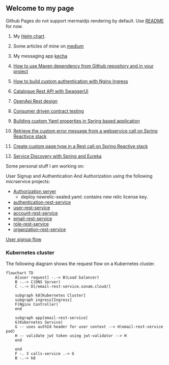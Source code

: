 ## Welcome to my page
Github Pages do not support mermaidjs rendering by default. Use 
[README](https://github.com/sonamsamdupkhangsar/sonamsamdupkhangsar.github.io) for now.

1. My [Helm chart](https://github.com/sonamsamdupkhangsar/sonam-helm-chart).
2. Some articles of mine on [medium](https://medium.com/@sonamhava) 
3. My messaging app [kecha](https://kecha.sonam.cloud)
4. [How to use Maven dependency from Github repository and in your project](/pulling-down-github-maven-library/README.md)
5. [How to build custom authentication with Nginx Ingress](/custom-nginx-authentication-with-auth-url-annotation/README.md)

6. [Catalogue Rest API with SwaggerUI](./rest-api-catalog-swaggerui/README.md)
7. [OpenApi Rest design](./rest-api-spec-with-openapi)
8. [Consumer driven contract testing](./rest-api-contract-driven-testing/README.md)
9. [Building custom Yaml properties in Spring based application](/java-spring-stuff/building-custom-yaml-properties/README.md)
10. [Retrieve the custom error message from a webservice call on Spring Reactivce stack](/java-spring-stuff/get-error-message-in-webclient-error/README.md)
11. [Create custom page type in a Rest call on Spring Reactive stack](/java-spring-stuff/map-page-response-from-webclient/README.md) 
12. [Service Discovery with Spring and Eureka](/service-discovery/README.md)


Some personal stuff I am working on:

User Signup and Authentication And Authorization using the following micrservice projects:
* [Authorization server](https://github.com/sonamsamdupkhangsar/authorization-server) 
   - deploy newrelic-sealed.yaml: contains new relic license key.
* [authentication-rest-service](https://github.com/sonamsamdupkhangsar/authentication-rest-service)
* [user-rest-service](https://github.com/sonamsamdupkhangsar/user-rest-service)
* [account-rest-service](https://github.com/sonamsamdupkhangsar/account-rest-service)
* [email-rest-service](https://github.com/sonamsamdupkhangsar/email-rest-service)
* [role-rest-service](https://github.com/sonamsamdupkhangsar/role-rest-service)
* [organzation-rest-service]((https://github.com/sonamsamdupkhangsar/organization-rest-service))



[User signup flow](/microservices/user-signup-activation-flow/README.md) 

### Kubernetes cluster
The following diagram shows the request flow on a Kubernetes cluster.

```mermaid!
flowchart TD
    A[user request] -.-> B(Load balancer)
    B -.-> C(DNS Server)
    C -.-> D[/email-rest-service.sonam.cloud/]

    subgraph k8[Kubernetes Cluster]
    subgraph ingress[Ingress]
    F(Nginx Controller)
    end

    subgraph app[email-rest-service]
    G(Kubernetes Service)
    G -- uses authId header for user context --> H(email-rest-service pod)
    H -- validate jwt token using jwt-validator --> H
    end    
    
    end
    F -. 3 calls-service .-> G
    B -.-> k8
    
```